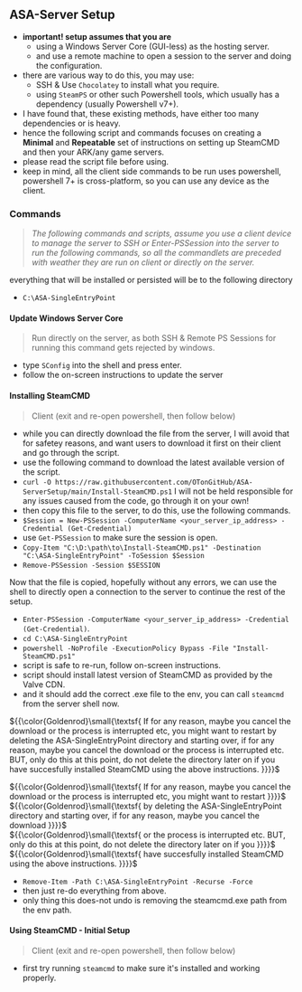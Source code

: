 ## ASA-Server Setup

- **important! setup assumes that you are**
  - using a Windows Server Core (GUI-less) as the hosting server.
  - and use a remote machine to open a session to the server and doing the configuration.
- there are various way to do this, you may use:
  - SSH & Use `Chocolatey` to install what you require.
  - using `SteamPS` or other such Powershell tools, which usually has a dependency (usually Powershell v7+).
- I have found that, these existing methods, have either too many dependencies or is heavy.
- hence the following script and commands focuses on creating a **Minimal** and **Repeatable** set of instructions
  on setting up SteamCMD and then your ARK/any game servers.
- please read the script file before using.
- keep in mind, all the client side commands to be run uses powershell, powershell 7+ is cross-platform, so you can use
  any device as the client.

### Commands

> _The following commands and scripts, assume you use a client device to manage the server
> to SSH or Enter-PSSession into the server to run the following commands,
> so all the commandlets are preceded with weather they are run on client or directly on the server._

everything that will be installed or persisted will be to the following directory

- `C:\ASA-SingleEntryPoint`

#### Update Windows Server Core

> Run directly on the server, as both SSH & Remote PS Sessions for running this command gets rejected by windows.

- type `SConfig` into the shell and press enter.
- follow the on-screen instructions to update the server

#### Installing SteamCMD

> Client (exit and re-open powershell, then follow below)

- while you can directly download the file from the server, I will avoid that for safetey reasons, and
  want users to download it first on their client and go through the script.
- use the following command to download the latest available version of the script.
- `curl -O https://raw.githubusercontent.com/OTonGitHub/ASA-ServerSetup/main/Install-SteamCMD.ps1`
  I will not be held responsible for any issues caused from the code, go through it on your own!
- then copy this file to the server, to do this, use the following commands.
- `$Session = New-PSSession -ComputerName <your_server_ip_address> -Credential (Get-Credential)`
- use `Get-PSSession` to make sure the session is open.
- `Copy-Item "C:\D:\path\to\Install-SteamCMD.ps1" -Destination "C:\ASA-SingleEntryPoint" -ToSession $Session`
- `Remove-PSSession -Session $SESSION`

Now that the file is copied, hopefully without any errors, we can use the shell to directly open a connection to the
server to continue the rest of the setup.

- `Enter-PSSession -ComputerName <your_server_ip_address> -Credential (Get-Credential)`.
- `cd C:\ASA-SingleEntryPoint`
- `powershell -NoProfile -ExecutionPolicy Bypass -File "Install-SteamCMD.ps1"`
- script is safe to re-run, follow on-screen instructions.
- script should install latest version of SteamCMD as provided by the Valve CDN.
- and it should add the correct .exe file to the env, you can call `steamcmd` from the server shell now.

${{\color{Goldenrod}\small{\textsf{
If for any reason, maybe you cancel the download or the process is interrupted etc, you might want to restart by deleting the ASA-SingleEntryPoint directory and starting over, if for any reason, maybe you cancel the download or the process is interrupted etc. BUT, only do this at this point, do not delete the directory later on if you have succesfully installed SteamCMD using the above instructions.
}}}}$ </br>

${{\color{Goldenrod}\small{\textsf{
If for any reason, maybe you cancel the download or the process is interrupted etc, you might want to restart
}}}}$ </br>
${{\color{Goldenrod}\small{\textsf{
by deleting the ASA-SingleEntryPoint directory and starting over, if for any reason, maybe you cancel the download
}}}}$ </br>
${{\color{Goldenrod}\small{\textsf{
or the process is interrupted etc. BUT, only do this at this point, do not delete the directory later on if you
}}}}$ </br>
${{\color{Goldenrod}\small{\textsf{
have succesfully installed SteamCMD using the above instructions.
}}}}$

- `Remove-Item -Path C:\ASA-SingleEntryPoint -Recurse -Force`
- then just re-do everything from above.
- only thing this does-not undo is removing the steamcmd.exe path from the env path.

#### Using SteamCMD - Initial Setup

> Client (exit and re-open powershell, then follow below)

- first try running `steamcmd` to make sure it's installed and working properly.
